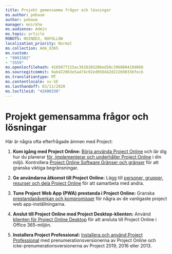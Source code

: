 ```yaml
---
title: Projekt gemensamma frågor och lösningar
ms.author: pebaum
author: pebaum
manager: mnirkhe
ms.audience: Admin
ms.topic: article
ROBOTS: NOINDEX, NOFOLLOW
localization_priority: Normal
ms.collection: Adm_O365
ms.custom:
- "9001502"
- "3559"
ms.openlocfilehash: 4185077215ac3628103286ed58c396088410d868
ms.sourcegitcommit: 9ab422063e5a474c92ed956d42d222b90336fecb
ms.translationtype: MT
ms.contentlocale: sv-SE
ms.lasthandoff: 03/11/2020
ms.locfileid: "42600330"
---
```

# <a name="project-common-issues-and-resolutions"></a>Projekt gemensamma frågor och lösningar

Här är några ofta efterfrågade ämnen med Project:

1. **Kom igång med Project Online:**  [Börja använda Project Online](https://docs.microsoft.com/ProjectOnline/get-started-with-project-online) och lär dig hur du planerar [för, implementerar och underhåller Project Online](https://docs.microsoft.com/projectonline/project-online) i din miljö. Kontrollera [Project Online Software Gränser och gränser](https://docs.microsoft.com/ProjectOnline/project-online-software-boundaries-and-limits) för att granska viktiga begränsningar.

2. **Ge användarna åtkomst till Project Online:** Lägg till [personer, grupper, resurser och dela Project Online](https://docs.microsoft.com/projectonline/step-2-add-people-to-project-online) för att samarbeta med andra. 

3. **Tune Project Web App (PWA) prestanda i Project Online:** Granska [prestandapåverkan och kompromisser](https://docs.microsoft.com/projectonline/tune-project-online-performance) för några av de vanligaste project web app-inställningarna.

4. **Anslut till Project Online med Project Desktop-klienten:** Använd [klienten för Project Online Desktop](https://docs.microsoft.com/projectonline/connect-to-project-online-with-the-project-online-desktop-client) för att ansluta till Project Online i Office 365-miljön. 

5. **Installera Project Professional:** [Installera och använd Project Professional](https://support.office.com/en-us/article/install-project-7059249b-d9fe-4d61-ab96-5c5bf435f281?ui=en-US&rs=en-US&ad=US) med prenumerationsversionerna av Project Online och icke-prenumerationsversionerna av Project 2019, 2016 eller 2013.
